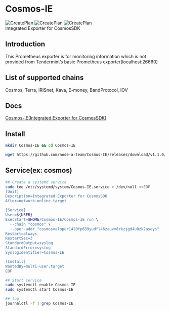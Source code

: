 # Cosmos-IE
![CreatePlan](https://img.shields.io/badge/release-v1.0.0-red)
![CreatePlan](https://img.shields.io/badge/go-1.14%2B-blue)
![CreatePlan](https://img.shields.io/badge/license-Apache--2.0-green)  
Integrated Exporter for CosmosSDK

## Introduction
This Prometheus exporter is for monitoring information which is not provided from Tendermint’s basic Prometheus exporter(localhost:26660)

## List of supported chains
Cosmos, Terra, IRISnet, Kava, E-money, BandProtocol, IOV

## Docs
[Cosmos-IE(Integrated Exporter for CosmosSDK)](https://www.notion.so/wlsaud619/Cosmos-IE-Integrated-Exporter-for-CosmosSDK-1e9c6cf1bdb0483180829676b533565b)

## Install
```bash
mkdir Cosmos-IE && cd Cosmos-IE

wget https://github.com/node-a-team/Cosmos-IE/releases/download/v1.1.0/Cosmos-IE.tar.gz  && sha256sum Cosmos-IE.tar.gz | fgrep 78911047f3fab4c862589f995d0790b99ad32ecd5a19125a6012e6b85b2b8378 && tar -xvf Cosmos-IE.tar.gz || echo "Bad Binary!"
```

## Service(ex: cosmos)
```bash
## Create a systemd service
sudo tee /etc/systemd/system/Cosmos-IE.service > /dev/null <<EOF
[Unit]
Description=Integrated Exporter for CosmosSDK
After=network-online.target

[Service]
User=${USER}
ExecStart=$HOME/Cosmos-IE/Cosmos-IE run \
  --chain "cosmos" \
  --oper-addr "cosmosvaloper14l0fp639yudfl46zauvv8rkzjgd4u0zk2aseys"
Restart=always
RestartSec=3
StandardOutput=syslog
StandardError=syslog
SyslogIdentifier=Cosmos-IE

[Install]
WantedBy=multi-user.target
EOF

## Start service
sudo systemctl enable Cosmos-IE
sudo systemctl start Cosmos-IE

## log
journalctl -f | grep Cosmos-IE
```
